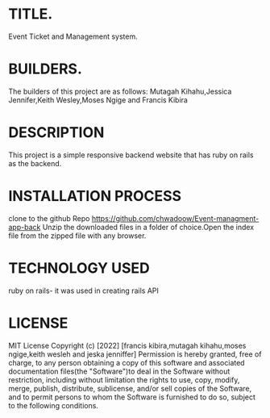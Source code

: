 # TITLE.
Event Ticket and Management system.

# BUILDERS.
The builders of this project are as follows: Mutagah Kihahu,Jessica Jennifer,Keith Wesley,Moses Ngige and Francis Kibira

# DESCRIPTION

This project is a simple responsive backend website that has ruby on rails as the backend.

# INSTALLATION PROCESS
clone to the github Repo https://github.com/chwadoow/Event-managment-app-back Unzip the downloaded files in a folder of choice.Open the index file from the zipped file with any browser.

# TECHNOLOGY USED
ruby on rails- it was used in creating rails API


# LICENSE
 MIT License Copyright (c) [2022] [francis kibira,mutagah kihahu,moses ngige,keith wesleh and jeska jenniffer] Permission is hereby granted, free of charge, to any person obtaining a copy of this software and associated documentation files(the "Software")to deal in the Software without restriction, including without limitation the rights to use, copy, modify, merge, publish, distribute, sublicense, and/or sell copies of the Software, and to permit persons to whom the Software is furnished to do so, subject to the following conditions.






